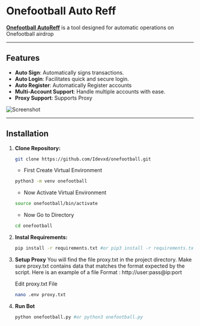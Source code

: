 # Onefootball Auto Reff  

**[Onefootball AutoReff](https://ofc.onefootball.com/s2)** is a tool designed for automatic operations on Onefootball airdrop  

---

## Features  
- **Auto Sign**: Automatically signs transactions.  
- **Auto Login**: Facilitates quick and secure login.  
- **Auto Register**: Automatically Register accounts
- **Multi-Account Support**: Handle multiple accounts with ease.  
- **Proxy Support**: Supports Proxy  

![Screenshot](https://i.ibb.co.com/7VkQQ6M/Cuplikan-layar-2024-12-23-192359.png)  

---

## Installation

1. **Clone Repository:**
   ```bash
   git clone https://github.com/Idevxd/onefootball.git
   ```
   - First Create Virtual Environment
     
   ```bash
   python3 -m venv onefootball
   ```
   - Now Activate Virtual Environment
     
   ```bash
   source onefootball/bin/activate
   ```
   - Now Go to Directory
     
   ```bash
   cd onefootball
   ```

2. **Instal Requirements:**


   ```bash
   pip install -r requirements.txt #or pip3 install -r requirements.txt
   ```
3. **Setup Proxy**
    You will find the file proxy.txt in the project directory. Make sure proxy.txt contains data that matches the format expected by the script.
    Here is an example of a file Format : http://user:pass@ip:port

   Edit proxy.txt File
   
   ```bash
   nano .env proxy.txt
   ```
4. **Run Bot**

   ```bash
   python onefootball.py #or python3 onefootball.py
   ```
